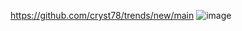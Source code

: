 https://github.com/cryst78/trends/new/main
![image](https://github.com/user-attachments/assets/f948d88f-9aeb-4978-b4fe-001d9e51f8fc)
